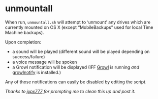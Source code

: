 unmountall
==========

When run, `unmountall.sh` will attempt to ‘unmount’ any drives which are currently mounted on OS X (except “MobileBackups” used for local Time Machine backups).

Upon completion:

* a sound will be played (different sound will be played depending on success/failure)
* a voice message will be spoken
* a Growl notification will be displayed (IFF [Growl][] is running _and_ [growlnotify][] is installed.)

Any of those notifications can easily be disabled by editing the script.

_Thanks to [jxpx777](https://twitter.com/jxpx777/status/521727459222650881) for prompting me to clean this up and post it._

[Growl]:	http://growl.info/
[growlnotify]:	http://growl.info/downloads
